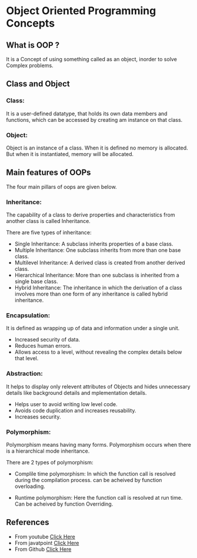 # Object Oriented Programming Concepts

## What is OOP ?

It is a Concept of using something called as an object, inorder to solve Complex problems.


## Class and Object 

### Class: 
It is a user-defined datatype, that holds its own data members and functions, which can be accessed by creating am instance on that class.

### Object:
Object is an instance of a class. When it is defined no memory is allocated. But when it is instantiated, memory will be allocated.

## Main features of OOPs

The four main pillars of oops are given below.

### Inheritance:
The capability of a class to derive properties and characteristics from another class is called Inheritance.

There are five types of inheritance:

* Single Inheritance: A subclass inherits properties of a base class.
* Multiple Inheritance: One subclass inherits from more than one base class.
* Multilevel Inheritance: A derived class is created from another derived class.
* Hierarchical Inheritance: More than one subclass is inherited from a single base class.
* Hybrid Inheritance: The inheritance in which the derivation of a class involves more than one form of any inheritance is called hybrid inheritance.



### Encapsulation:
It is defined as wrapping up of data and information under a single unit.

* Increased security of data.
* Reduces human errors.
* Allows access to a level, without revealing the complex details below that level.


### Abstraction:
It helps to display only relevent attributes of Objects and hides unnecessary details like background details and mplementation details.

* Helps user to avoid writing low level code.
* Avoids code duplication and increases reusability.
* Increases security.


### Polymorphism:
Polymorphism means having many forms. Polymorphism occurs when there is a hierarchical mode inheritance.

There are 2 types of polymorphism:

* Complile time polymorphism: In which the function call is resolved during the compilation process. can be acheived by function overloading.

* Runtime polymorphism: Here  the function call is resolved at run time. Can be acheived by function Overriding.


## References

* From youtube [Click Here](https://www.youtube.com/watch?v=bSrm9RXwBaI)
* From javatpoint [Click Here](https://www.javatpoint.com/java-oops-concepts)
* From Github [Click Here](https://github.com/aman0046/LastMinuteRevision-OOP)





